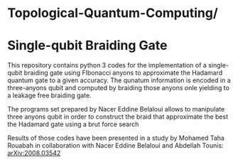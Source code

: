 # Topological-Quantum-Computing/
# Single-qubit Braiding Gate

This repository contains python 3 codes for the implementation of a single-qubit braiding gate using FIbonacci anyons to approximate the Hadamard quantum gate to a given accuracy.
The qunatum information is encoded in a three-anyons qubit and computed by braiding those anyons onle yielding to a leakage free braiding gate.

The programs set prepared by Nacer Eddine Belaloui allows to manipulate three anyons qubit in order to construct the braid that approximate the best the Hadamard gate using a brut force search

Results of those codes have been presented in a study by Mohamed Taha Rouabah in collaboration with Nacer Eddine Belaloui and Abdellah Tounis: 	[arXiv:2008.03542](https://www.researchgate.net/publication/343568268_Compiling_single-qubit_braiding_gate_for_Fibonacci_anyons_topological_quantum_computation) 
